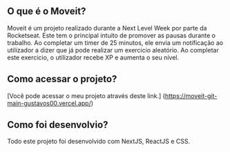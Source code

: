 ## O que é o Moveit?
Moveit é um projeto realizado durante a Next Level Week por parte da Rocketseat. Este tem o principal intuito de promover as pausas durante o trabalho. Ao completar um timer de 25 minutos, ele envia um notificação ao utilizador a dizer que já pode realizar um exercicio aleatório. Ao completar este exercicio, o utilizador recebe XP e aumenta o seu nível.

## Como acessar o projeto?
[Você pode acessar o meu projeto através deste link.] (https://moveit-git-main-gustavos00.vercel.app/)

## Como foi desenvolvio?
Todo este projeto foi desenvolvido com NextJS, ReactJS e CSS.
